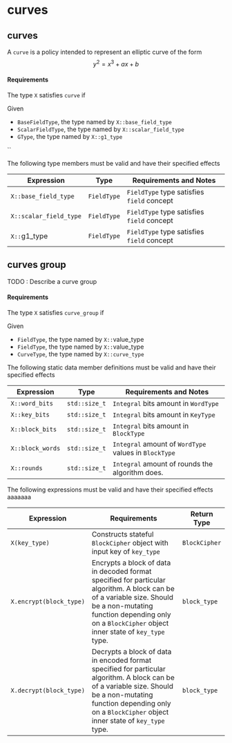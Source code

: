 # curves

## curves

A `curve` is a policy intended to represent an elliptic curve of the form $$y^{2}=x^{3}+ax+b$$

#### Requirements

The type `X` satisfies `curve` if

Given

* `BaseFieldType`, the type named by `X::base_field_type`
* `ScalarFieldType`, the type named by `X::scalar_field_type`
* `GType`, the type named by `X::g1_type`

``

The following type members must be valid and have their specified effects

| Expression             | Type        | Requirements and Notes                     |
| ---------------------- | ----------- | ------------------------------------------ |
| `X::base_field_type`   | `FieldType` | `FieldType` type satisfies `field` concept |
| `X::scalar_field_type` | `FieldType` | `FieldType` type satisfies `field` concept |
| `X::`g1\_type          | `FieldType` | `FieldType` type satisfies `field` concept |



## curves group

TODO : Describe a curve group

#### Requirements

The type `X` satisfies `curve_group` if

Given

* `FieldType`, the type named by `X::`value\_type
* `FieldType`, the type named by `X::`value\_type
* `CurveType`, the type named by `X::curve_type`



The following static data member definitions must be valid and have their specified effects

| Expression       | Type          | Requirements and Notes                                |
| ---------------- | ------------- | ----------------------------------------------------- |
| `X::word_bits`   | `std::size_t` | `Integral` bits amount in `WordType`                  |
| `X::key_bits`    | `std::size_t` | `Integral` bits amount in `KeyType`                   |
| `X::block_bits`  | `std::size_t` | `Integral` bits amount in `BlockType`                 |
| `X::block_words` | `std::size_t` | `Integral` amount of `WordType` values in `BlockType` |
| `X::rounds`      | `std::size_t` | `Integral` amount of rounds the algorithm does.       |

The following expressions must be valid and have their specified effects aaaaaaa

| Expression              | Requirements                                                                                                                                                                                                                 | Return Type   |
| ----------------------- | ---------------------------------------------------------------------------------------------------------------------------------------------------------------------------------------------------------------------------- | ------------- |
| `X(key_type)`           | Constructs stateful `BlockCipher` object with input key of `key_type`                                                                                                                                                        | `BlockCipher` |
| `X.encrypt(block_type)` | Encrypts a block of data in decoded format specified for particular algorithm. A block can be of a variable size. Should be a non-mutating function depending only on a `BlockCipher` object inner state of `key_type` type. | `block_type`  |
| `X.decrypt(block_type)` | Decrypts a block of data in encoded format specified for particular algorithm. A block can be of a variable size. Should be a non-mutating function depending only on a `BlockCipher` object inner state of `key_type` type. | `block_type`  |
